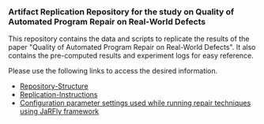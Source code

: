 ### Artifact Replication Repository for the study on Quality of Automated Program Repair on Real-World Defects 

This repository contains the data and scripts to replicate the results of the paper "Quality of Automated Program Repair on Real-World Defects". It also contains the pre-computed results and experiment logs for easy reference. 

Please use the following links to access the desired information. 

* [Repository-Structure](https://github.com/LASER-UMASS/JavaRepair-replication-package/wiki/Repository-Structure)
* [Replication-Instructions](https://github.com/LASER-UMASS/JavaRepair-replication-package/wiki/Replication-Instructions)
* [Configuration parameter settings used while running repair techniques using JaRFly framework](https://github.com/LASER-UMASS/JavaRepair-replication-package/wiki/JaRFly-configuration-parameters)
